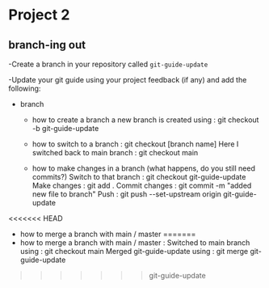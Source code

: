 # Project 2

## branch-ing out

-Create a branch in your repository called `git-guide-update`

-Update your git guide using your project feedback (if any) and add the following:

- branch
  - how to create a branch
    a new branch is created using :  git checkout -b git-guide-update
  - how to switch to a branch :        git checkout [branch name]
    Here I switched back to main branch : git checkout main

  - how to make changes in a branch (what happens, do you still need commits?)
    Switch to that branch :     git checkout git-guide-update
    Make changes :              git add .
    Commit changes :            git commit -m "added new file to branch"
    Push :                      git push  --set-upstream origin git-guide-update

<<<<<<< HEAD
  - how to merge a branch with main / master
=======
  - how to merge a branch with main / master :
    Switched to main branch  using  : git checkout main
    Merged git-guide-update using : git merge git-guide-update
>>>>>>> git-guide-update
